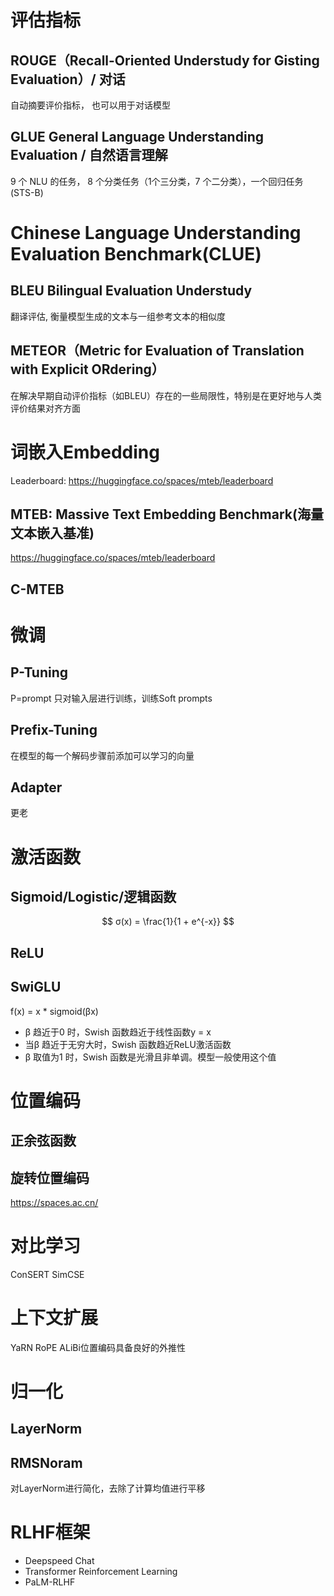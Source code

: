 # 评估指标

## ROUGE（Recall-Oriented Understudy for Gisting Evaluation）/ 对话
自动摘要评价指标， 也可以用于对话模型

## GLUE General Language Understanding Evaluation / 自然语言理解
9 个 NLU 的任务， 8 个分类任务（1个三分类，7 个二分类），一个回归任务(STS-B)

# Chinese Language Understanding Evaluation Benchmark(CLUE)

## BLEU Bilingual Evaluation Understudy
翻译评估, 衡量模型生成的文本与一组参考文本的相似度

## METEOR（Metric for Evaluation of Translation with Explicit ORdering）
在解决早期自动评价指标（如BLEU）存在的一些局限性，特别是在更好地与人类评价结果对齐方面



# 词嵌入Embedding
Leaderboard: https://huggingface.co/spaces/mteb/leaderboard
## MTEB: Massive Text Embedding Benchmark(海量⽂本嵌⼊基准)
https://huggingface.co/spaces/mteb/leaderboard

## C-MTEB


# 微调

## P-Tuning
P=prompt
只对输入层进行训练，训练Soft prompts

##  Prefix-Tuning
在模型的每一个解码步骤前添加可以学习的向量


## Adapter 
更老




# 激活函数
## Sigmoid/Logistic/逻辑函数
$$
σ(x) = \frac{1}{1 + e^{-x}}
$$


## ReLU


## SwiGLU
f(x) = x * sigmoid(βx)
- β 趋近于0 时，Swish 函数趋近于线性函数y = x
- 当β 趋近于无穷大时，Swish 函数趋近ReLU激活函数
- β 取值为1 时，Swish 函数是光滑且非单调。模型一般使用这个值

# 位置编码
## 正余弦函数

## 旋转位置编码
https://spaces.ac.cn/

# 对比学习
ConSERT
SimCSE

# 上下文扩展

YaRN
RoPE
ALiBi位置编码具备良好的外推性

# 归一化

## LayerNorm

## RMSNoram
对LayerNorm进行简化，去除了计算均值进行平移


# RLHF框架
- Deepspeed Chat
- Transformer Reinforcement Learning
- PaLM-RLHF


